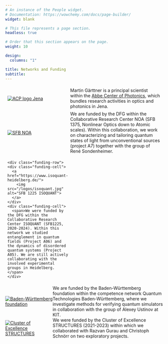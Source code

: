```yaml
---
# An instance of the People widget.
# Documentation: https://wowchemy.com/docs/page-builder/
widget: blank

# This file represents a page section.
headless: true

# Order that this section appears on the page.
weight: 10

design:
  columns: "1"

title: Networks and Funding
subtitle:
---
```

<style>
  .funding-row {
    margin: 25px 5px;
  }

  .funding-cell * {
  margin: auto;
  }

  @media (min-width: 576px){
    .funding-cell {
      display: table-cell;
      vertical-align: middle;
    }

    .funding-cell:nth-child(1) {
      width: 30%;
      /*padding: 5%;*/
    }

    .funding-row {
      display: table-row;
    }

    .funding-table {
      display: table;
      border-spacing: 0.5em;
    }
  }
</style>

<div class="funding-table">
  <div class="funding-row">
    <div class="funding-cell">
      <a href="https://www.isoquant-heidelberg.de/">
        <img src="/logos/acp.jpg" alt="ACP logo Jena">
      </a>
    </div>
    <div class="funding-cell">
      <span>Martin Gärttner is a principal scientist within the <a href="https://www.acp.uni-jena.de/">Abbe Center of Photonics</a>, which bundles research activities in optics and photonics in Jena.</span>
    </div>
  </div>

  <div class="funding-row">
  <div class="funding-cell">
    <a href="https://www.noa.uni-jena.de/">
      <img src="/logos/sfb_noa.png" alt="SFB NOA">
    </a>
  </div>
  <div class="funding-cell">
    <span>We are funded by the DFG within the Collaborative Research Center NOA (SFB 1375, Nonlinear Optics down to Atomic scales). Within this collaboration, we work on characterizing and tailoring quantum states of light from unconventional sources (project A7) together with the group of René Sondenheimer.</span>
  </div>
  </div>

    <div class="funding-row">
    <div class="funding-cell">
      <a href="https://www.isoquant-heidelberg.de/">
        <img src="/logos/isoquant.jpg" alt="SFB 1225 ISOQUANT">
      </a>
    </div>
    <div class="funding-cell">
      <span>We were funded by the DFG within the Collaborative Research Center ISOQUANT (SFB1225, 2020-2024). Within this network we studied entanglement in quantum fields (Project A06) and the dynamics of disordered quantum systems (Project A05). We are still actively collaborating with the involved experimental groups in Heidelberg.</span>
    </div>
  </div>

  <div class="funding-row">
    <div class="funding-cell">
      <a href="https://www.bwstiftung.de/de/programm/quantentechnologie/">
        <img src="/logos/bw_stiftung.png" alt="Baden-Württemberg foundation">
      </a>
    </div>
    <div class="funding-cell">
      <span>We are funded by the Baden-Württemberg foundation within the competence network Quantum Technologies Baden-Württemberg, where we investigate methods for verifying quantum simulators in collaboration with the group of Alexey Ustinov at KIT.</span>
    </div>
  </div>


  <div class="funding-row">
    <div class="funding-cell">
      <a href="https://www.structures.uni-heidelberg.de/">
        <img src="/logos/structures1.png" alt="Cluster of Excellence STRUCTURES">
      </a>
    </div>
    <div class="funding-cell">
      <span>We were funded by the Cluster of Excellence STRUCTURES (2021-2023) within which we collaborated with Razvan Gurau and Christoph Schnörr on two exploratory projects.</span>
    </div>
  </div>
</div>
